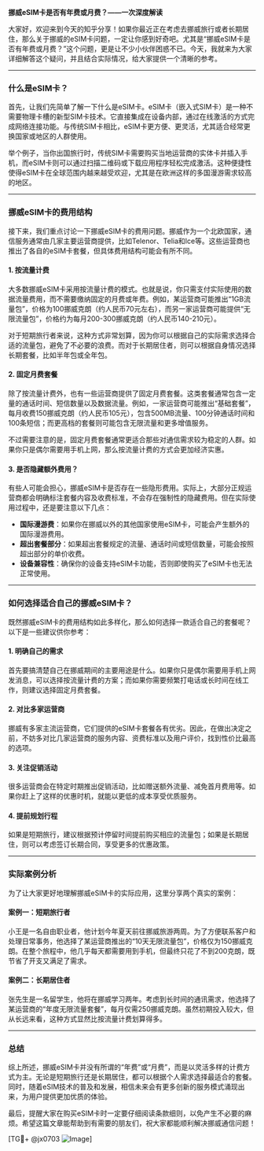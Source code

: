 **挪威eSIM卡是否有年费或月费？——一次深度解读**

大家好，欢迎来到今天的知乎分享！如果你最近正在考虑去挪威旅行或者长期居住，那么关于挪威的eSIM卡问题，一定让你感到好奇吧。尤其是“挪威eSIM卡是否有年费或月费？”这个问题，更是让不少小伙伴困惑不已。今天，我就来为大家详细解答这个疑问，并且结合实际情况，给大家提供一个清晰的参考。

---

### 什么是eSIM卡？

首先，让我们先简单了解一下什么是eSIM卡。eSIM卡（嵌入式SIM卡）是一种不需要物理卡槽的新型SIM卡技术。它直接集成在设备内部，通过在线激活的方式完成网络连接功能。与传统SIM卡相比，eSIM卡更方便、更灵活，尤其适合经常更换国家或地区的人群使用。

举个例子，当你出国旅行时，传统SIM卡需要购买当地运营商的实体卡并插入手机，而eSIM卡则可以通过扫描二维码或下载应用程序轻松完成激活。这种便捷性使得eSIM卡在全球范围内越来越受欢迎，尤其是在欧洲这样的多国漫游需求较高的地区。

---

### 挪威eSIM卡的费用结构

接下来，我们重点讨论一下挪威eSIM卡的费用问题。挪威作为一个北欧国家，通信服务通常由几家主要运营商提供，比如Telenor、Telia和Ice等。这些运营商也推出了各自的eSIM卡套餐，但具体费用结构可能会有所不同。

#### 1. **按流量计费**
大多数挪威eSIM卡采用按流量计费的模式。也就是说，你只需支付实际使用的数据流量费用，而不需要缴纳固定的月费或年费。例如，某运营商可能推出“1GB流量包”，价格为100挪威克朗（约人民币70元左右），而另一家运营商可能提供“无限流量包”，价格约为每月200-300挪威克朗（约人民币140-210元）。

对于短期旅行者来说，这种方式非常划算，因为你可以根据自己的实际需求选择合适的流量包，避免了不必要的浪费。而对于长期居住者，则可以根据自身情况选择长期套餐，比如半年包或全年包。

#### 2. **固定月费套餐**
除了按流量计费外，也有一些运营商提供了固定月费套餐。这类套餐通常包含一定量的通话时间、短信数量以及数据流量。例如，一家运营商可能推出“基础套餐”，每月收费150挪威克朗（约人民币105元），包含500MB流量、100分钟通话时间和100条短信；而更高档的套餐则可能包含无限流量和更多增值服务。

不过需要注意的是，固定月费套餐通常更适合那些对通信需求较为稳定的人群。如果你只是偶尔需要用手机上网，那么按流量计费的方式会更加经济实惠。

#### 3. **是否隐藏额外费用？**
有些人可能会担心，挪威eSIM卡是否存在一些隐形费用。实际上，大部分正规运营商都会明确标注套餐内容及收费标准，不会存在强制性的隐藏费用。但在实际使用过程中，还是要注意以下几点：

- **国际漫游费**：如果你在挪威以外的其他国家使用eSIM卡，可能会产生额外的国际漫游费用。
- **超出套餐部分**：如果超出套餐规定的流量、通话时间或短信数量，可能会按照超出部分的单价收费。
- **设备兼容性**：确保你的设备支持eSIM卡功能，否则即使购买了eSIM卡也无法正常使用。

---

### 如何选择适合自己的挪威eSIM卡？

既然挪威eSIM卡的费用结构如此多样化，那么如何选择一款适合自己的套餐呢？以下是一些建议供你参考：

#### 1. **明确自己的需求**
首先要搞清楚自己在挪威期间的主要用途是什么。如果你只是偶尔需要用手机上网发消息，可以选择按流量计费的方案；而如果你需要频繁打电话或长时间在线工作，则建议选择固定月费套餐。

#### 2. **对比多家运营商**
挪威有多家主流运营商，它们提供的eSIM卡套餐各有优劣。因此，在做出决定之前，不妨多对比几家运营商的服务内容、资费标准以及用户评价，找到性价比最高的选项。

#### 3. **关注促销活动**
很多运营商会在特定时期推出促销活动，比如赠送额外流量、减免首月费用等。如果你赶上了这样的优惠时机，就能以更低的成本享受优质服务。

#### 4. **提前规划行程**
如果是短期旅行，建议根据预计停留时间提前购买相应的流量包；如果是长期居住，则可以考虑签订长期合同，享受更多的优惠政策。

---

### 实际案例分析

为了让大家更好地理解挪威eSIM卡的实际应用，这里分享两个真实的案例：

#### 案例一：短期旅行者
小王是一名自由职业者，他计划今年夏天前往挪威旅游两周。为了方便联系客户和处理日常事务，他选择了某运营商推出的“10天无限流量包”，价格仅为150挪威克朗。在整个旅程中，他几乎每天都需要用到手机，但最终只花了不到200克朗，既节省了开支又满足了需求。

#### 案例二：长期居住者
张先生是一名留学生，他将在挪威学习两年。考虑到长时间的通讯需求，他选择了某运营商的“年度无限流量套餐”，每月仅需250挪威克朗。虽然初期投入较大，但从长远来看，这种方式显然比按流量计费划算得多。

---

### 总结

综上所述，挪威eSIM卡并没有所谓的“年费”或“月费”，而是以灵活多样的计费方式为主。无论是短期旅行还是长期居住，都可以根据个人需求选择最适合的套餐。同时，随着eSIM技术的普及和发展，相信未来会有更多创新的服务模式涌现出来，为用户提供更加优质的体验。

最后，提醒大家在购买eSIM卡时一定要仔细阅读条款细则，以免产生不必要的麻烦。希望这篇文章能帮助到有需要的朋友们，祝大家都能顺利解决挪威通信问题！

[TG💪+ @jx0703 ![Image](https://github.com/user-attachments/assets/dbca1d08-cadb-493c-b0ec-ad6f7a83f270)]